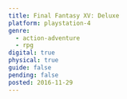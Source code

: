 ```yaml
---
title: Final Fantasy XV: Deluxe
platform: playstation-4
genre:
  - action-adventure
  - rpg
digital: true
physical: true
guide: false
pending: false
posted: 2016-11-29
---
```

